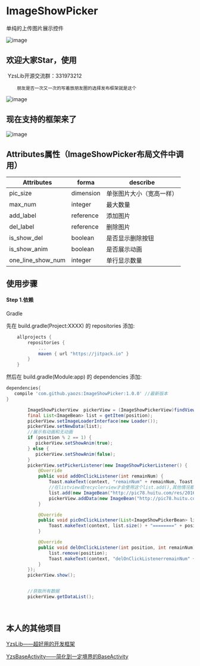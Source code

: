 # ImageShowPicker
单纯的上传图片展示控件

![image](https://github.com/yaozs/YzsLib/blob/master/app/src/main/res/mipmap-xxxhdpi/icon.png)

## 欢迎大家Star，使用

 YzsLib开源交流群：331973212

        朋友是否一次又一次的写着放朋友圈的选择发布框架就是这个
![image](https://github.com/yaozs/ImageShowPicker/blob/master/pic/weixin_pic.jpg)

## 现在支持的框架来了

![image](https://github.com/yaozs/ImageShowPicker/blob/master/pic/imageshowpickerview.gif)


## Attributes属性（ImageShowPicker布局文件中调用）
|Attributes|forma|describe
|---|---|---|
|pic_size| dimension|单张图片大小（宽高一样）
|max_num| integer|最大数量
|add_label| reference|添加图片
|del_label| reference|删除图片
|is_show_del| boolean|是否显示删除按钮
|is_show_anim| boolean|是否展示动画
|one_line_show_num| integer|单行显示数量

## 使用步骤

#### Step 1.依赖
Gradle

先在 build.gradle(Project:XXXX) 的 repositories 添加:
```groovy
	allprojects {
		repositories {
			...
			maven { url "https://jitpack.io" }
		}
	}
```
然后在 build.gradle(Module:app) 的 dependencies 添加:

```groovy
dependencies{
   compile 'com.github.yaozs:ImageShowPicker:1.0.0' //最新版本
}
```
```java
        ImageShowPickerView  pickerView = (ImageShowPickerView)findViewById(R.id.it_picker_view);
        final List<ImageBean> list = getItem(position);
        pickerView.setImageLoaderInterface(new Loader());
        pickerView.setNewData(list);
        //展示有动画和无动画
        if (position % 2 == 1) {
           pickerView.setShowAnim(true);
        } else {
           pickerView.setShowAnim(false);
        }
        pickerView.setPickerListener(new ImageShowPickerListener() {
            @Override
            public void addOnClickListener(int remainNum) {
                Toast.makeText(context, "remainNum" + remainNum, Toast.LENGTH_SHORT).show();
                //在listview或recyclerview才会使用这个list.add(),其他情况都不用
                list.add(new ImageBean("http://pic78.huitu.com/res/20160604/1029007_20160604114552332126_1.jpg"));
                pickerView.addData(new ImageBean("http://pic78.huitu.com/res/20160604/1029007_20160604114552332126_1.jpg"));
            }

            @Override
            public void picOnClickListener(List<ImageShowPickerBean> list, int position, int remainNum) {
                Toast.makeText(context, list.size() + "========" + position + "remainNum" + remainNum, Toast.LENGTH_SHORT).show();
            }

            @Override
            public void delOnClickListener(int position, int remainNum) {
                list.remove(position);
                Toast.makeText(context, "delOnClickListenerremainNum" + remainNum, Toast.LENGTH_SHORT).show();
            }
        });
        pickerView.show();


        //获取所有数据
        pickerView.getDataList();
```
        

## 本人的其他项目
[YzsLib——超好用的开发框架](https://github.com/yaozs/YzsLib)


[YzsBaseActivity——简化到一定境界的BaseActivity](https://github.com/yaozs/YzsBaseActivity)



        
